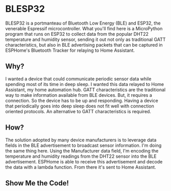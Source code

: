 # BLESP32
BLESP32 is a portmanteau of Bluetooth Low Energy (BLE) and ESP32, the venerable Espressif microcontroller. What you'll find here is a MicroPython program that runs on ESP32 to collect data from the popular DHT22 temperature and humidity sensor, sending it out not only as traditional GATT characteristics, but also in BLE advertising packets that can be captured in ESPHome's Bluetooth Tracker for relaying to Home Assistant.

## Why?
I wanted a device that could communicate periodic sensor data while spending most of its time in deep sleep. I wanted this data relayed to Home Assistant, my home automation hub. GATT characteristics are the traditional way to make information available from BLE devices. But, it requires a connection. So the device has to be up and responding. Having a device that periodically goes into deep sleep does not fit well with connection oriented protocols. An alternative to GATT characteristics is required.

## How?
The solution adopted by many device manufacturers is to leverage data fields in the BLE advertisement to broadcast sensor information. I'm doing the same thing here. Using the Manufacturer data field, I'm encoding the temperature and humidity readings from the DHT22 sensor into the BLE advertisement. ESPHome is able to receive this advertisement and decode the data with a lambda function. From there it's sent to Home Assistant.

## Show Me the Code!

